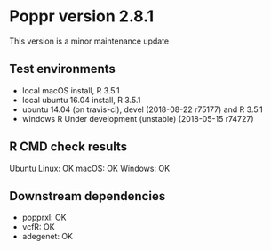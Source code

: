 # Poppr version 2.8.1

This version is a minor maintenance update

## Test environments

* local macOS install, R 3.5.1
* local ubuntu 16.04 install, R 3.5.1
* ubuntu 14.04 (on travis-ci), devel (2018-08-22 r75177) and R 3.5.1
* windows R Under development (unstable) (2018-05-15 r74727)

## R CMD check results

Ubuntu Linux: OK
macOS:        OK
Windows:      OK 

## Downstream dependencies

- popprxl:  OK
- vcfR:     OK
- adegenet: OK

